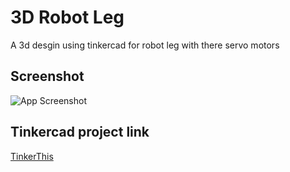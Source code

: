 # 3D Robot Leg

A 3d desgin using tinkercad for robot leg with there servo motors


## Screenshot

![App Screenshot](https://i.imgur.com/eebMpxR.png)


## Tinkercad project link

[TinkerThis](https://www.tinkercad.com/things/l1CmSxa5fC7-robot-leg)

